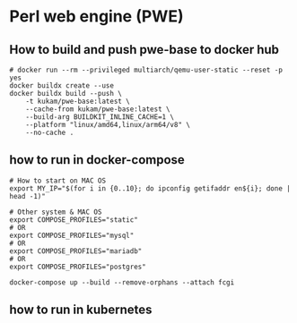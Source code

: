 # Perl web engine (PWE)

## How to build and push pwe-base to docker hub
```
# docker run --rm --privileged multiarch/qemu-user-static --reset -p yes
docker buildx create --use
docker buildx build --push \
    -t kukam/pwe-base:latest \
    --cache-from kukam/pwe-base:latest \
    --build-arg BUILDKIT_INLINE_CACHE=1 \
    --platform "linux/amd64,linux/arm64/v8" \
    --no-cache .
```

## how to run in docker-compose
```
# How to start on MAC OS
export MY_IP="$(for i in {0..10}; do ipconfig getifaddr en${i}; done | head -1)"

# Other system & MAC OS
export COMPOSE_PROFILES="static"
# OR 
export COMPOSE_PROFILES="mysql"
# OR 
export COMPOSE_PROFILES="mariadb"
# OR 
export COMPOSE_PROFILES="postgres"

docker-compose up --build --remove-orphans --attach fcgi
```

## how to run in kubernetes
